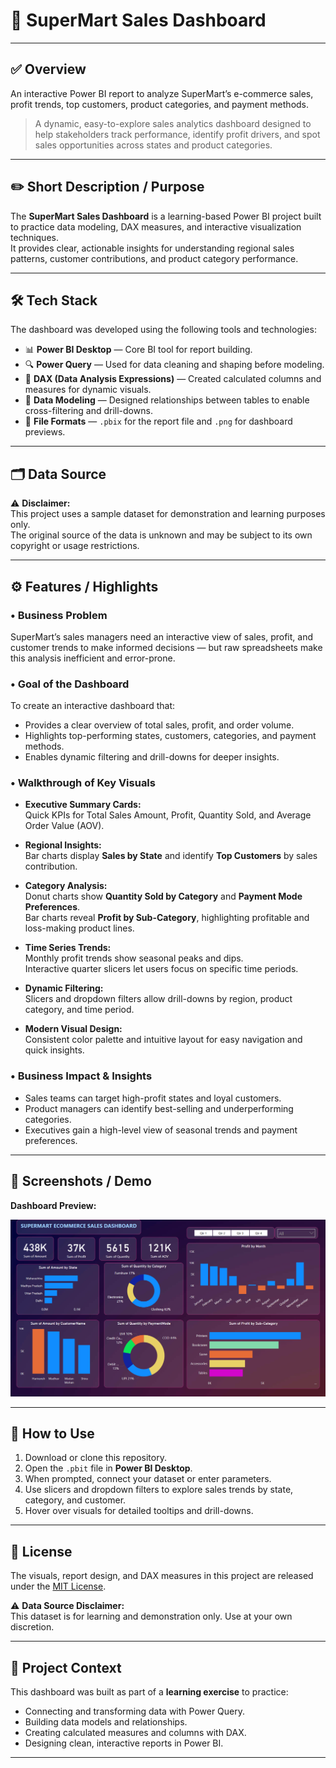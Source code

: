 # 🛒 SuperMart Sales Dashboard

---

## ✅ Overview

An interactive Power BI report to analyze SuperMart’s e-commerce sales, profit trends, top customers, product categories, and payment methods.

> A dynamic, easy-to-explore sales analytics dashboard designed to help stakeholders track performance, identify profit drivers, and spot sales opportunities across states and product categories.

---

## ✏️ Short Description / Purpose

The **SuperMart Sales Dashboard** is a learning-based Power BI project built to practice data modeling, DAX measures, and interactive visualization techniques.  
It provides clear, actionable insights for understanding regional sales patterns, customer contributions, and product category performance.

---

## 🛠️ Tech Stack

The dashboard was developed using the following tools and technologies:

- 📊 **Power BI Desktop** — Core BI tool for report building.
- 🔍 **Power Query** — Used for data cleaning and shaping before modeling.
- 🧩 **DAX (Data Analysis Expressions)** — Created calculated columns and measures for dynamic visuals.
- 📐 **Data Modeling** — Designed relationships between tables to enable cross-filtering and drill-downs.
- 📁 **File Formats** — `.pbix` for the report file and `.png` for dashboard previews.

---

## 🗂️ Data Source

⚠️ **Disclaimer:**  
This project uses a sample dataset for demonstration and learning purposes only.  
The original source of the data is unknown and may be subject to its own copyright or usage restrictions.

---

## ⚙️ Features / Highlights

### • Business Problem
SuperMart’s sales managers need an interactive view of sales, profit, and customer trends to make informed decisions — but raw spreadsheets make this analysis inefficient and error-prone.

### • Goal of the Dashboard
To create an interactive dashboard that:
- Provides a clear overview of total sales, profit, and order volume.
- Highlights top-performing states, customers, categories, and payment methods.
- Enables dynamic filtering and drill-downs for deeper insights.

### • Walkthrough of Key Visuals

- **Executive Summary Cards:**  
  Quick KPIs for Total Sales Amount, Profit, Quantity Sold, and Average Order Value (AOV).

- **Regional Insights:**  
  Bar charts display **Sales by State** and identify **Top Customers** by sales contribution.

- **Category Analysis:**  
  Donut charts show **Quantity Sold by Category** and **Payment Mode Preferences**.  
  Bar charts reveal **Profit by Sub-Category**, highlighting profitable and loss-making product lines.

- **Time Series Trends:**  
  Monthly profit trends show seasonal peaks and dips.  
  Interactive quarter slicers let users focus on specific time periods.

- **Dynamic Filtering:**  
  Slicers and dropdown filters allow drill-downs by region, product category, and time period.

- **Modern Visual Design:**  
  Consistent color palette and intuitive layout for easy navigation and quick insights.

### • Business Impact & Insights

- Sales teams can target high-profit states and loyal customers.
- Product managers can identify best-selling and underperforming categories.
- Executives gain a high-level view of seasonal trends and payment preferences.

---

## 📸 Screenshots / Demo

**Dashboard Preview:**

![SuperMart Sales Dashboard](./Dashboard.png)

---

## 🚀 How to Use

1. Download or clone this repository.
2. Open the `.pbit` file in **Power BI Desktop**.
3. When prompted, connect your dataset or enter parameters.
4. Use slicers and dropdown filters to explore sales trends by state, category, and customer.
5. Hover over visuals for detailed tooltips and drill-downs.

---

## 📜 License

The visuals, report design, and DAX measures in this project are released under the [MIT License](./LICENSE).

⚠️ **Data Source Disclaimer:**  
This dataset is for learning and demonstration only. Use at your own discretion.

---

## 📘 Project Context

This dashboard was built as part of a **learning exercise** to practice:
- Connecting and transforming data with Power Query.
- Building data models and relationships.
- Creating calculated measures and columns with DAX.
- Designing clean, interactive reports in Power BI.

---

